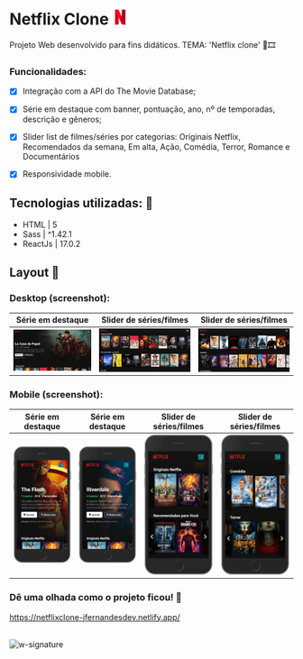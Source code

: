 # Netflix Clone <img src='https://github.com/jfernandesdev/netflix-clone/blob/c59566e9f0deeea6e678279322ccbff91858d514/public/favicon.png' width='27px' />
Projeto Web desenvolvido para fins didáticos. TEMA: 'Netflix clone' 🎥🎞

### Funcionalidades:

- [x] Integração com a API do The Movie Database;
- [x] Série em destaque com banner, pontuação, ano, nº de temporadas, descrição e gêneros;
- [x] Slider list de filmes/séries por categorias: Originais Netflix, Recomendados da semana, Em alta, Ação, Comédia, Terror, Romance e Documentários
- [x] Responsividade mobile.


## Tecnologias utilizadas: 🚀

- HTML | 5
- Sass | ^1.42.1
- ReactJs | 17.0.2

## Layout 🤩

### Desktop (screenshot):
 
|Série em destaque|Slider de séries/filmes|Slider de séries/filmes| 
| --- | --- | --- |
![](https://github.com/jfernandesdev/netflix-clone/blob/c59566e9f0deeea6e678279322ccbff91858d514/public/layout/layout-1.png) | ![](https://github.com/jfernandesdev/netflix-clone/blob/c59566e9f0deeea6e678279322ccbff91858d514/public/layout/layout-2.png) | ![](https://github.com/jfernandesdev/netflix-clone/blob/c59566e9f0deeea6e678279322ccbff91858d514/public/layout/layout-3.png)


### Mobile (screenshot):

|Série em destaque|Série em destaque|Slider de séries/filmes| Slider de séries/filmes| 
| --- | --- | --- | --- |
<img src="https://github.com/jfernandesdev/netflix-clone/blob/c59566e9f0deeea6e678279322ccbff91858d514/public/layout/layout-mobile-1.png" width="250" /> | <img src="https://github.com/jfernandesdev/netflix-clone/blob/df6f4c4de0d91b88e9c22f14da075d0af7034026/public/layout/layout-mobile-4.png" width="250" /> | <img src="https://github.com/jfernandesdev/netflix-clone/blob/c59566e9f0deeea6e678279322ccbff91858d514/public/layout/layout-mobile-2.png" width="250" /> | <img src="https://github.com/jfernandesdev/netflix-clone/blob/c59566e9f0deeea6e678279322ccbff91858d514/public/layout/layout-mobile-3.png" width="250" />  


### Dê uma olhada como o projeto ficou! 👀

https://netflixclone-jfernandesdev.netlify.app/

<br>

<img src="https://i.ibb.co/n1SbQZw/w-signature.png" alt="w-signature" border="0" width='300px' />

